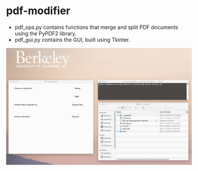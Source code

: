 # pdf-modifier
* pdf_ops.py contains functions that merge and split PDF documents using the PyPDF2 library.
* pdf_gui.py contains the GUI, built using Tkinter.

![PDF Ops Demo](PDFdemo.gif)
